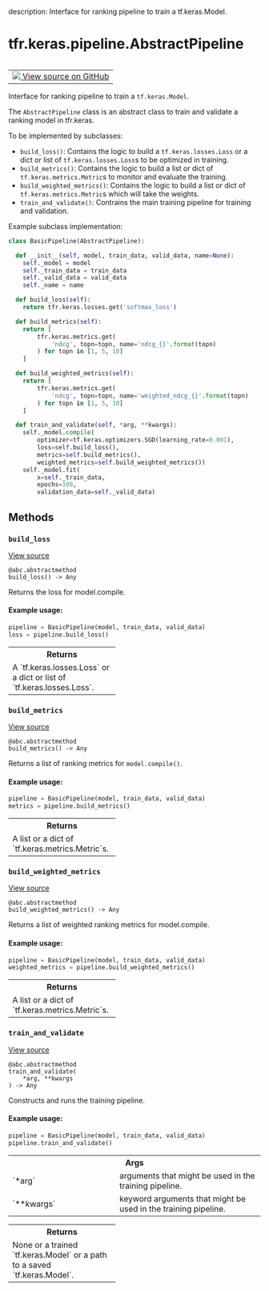 description: Interface for ranking pipeline to train a tf.keras.Model.

<div itemscope itemtype="http://developers.google.com/ReferenceObject">
<meta itemprop="name" content="tfr.keras.pipeline.AbstractPipeline" />
<meta itemprop="path" content="Stable" />
<meta itemprop="property" content="build_loss"/>
<meta itemprop="property" content="build_metrics"/>
<meta itemprop="property" content="build_weighted_metrics"/>
<meta itemprop="property" content="train_and_validate"/>
</div>

# tfr.keras.pipeline.AbstractPipeline

<!-- Insert buttons and diff -->

<table class="tfo-notebook-buttons tfo-api nocontent" align="left">
<td>
  <a target="_blank" href="https://github.com/tensorflow/ranking/tree/master/tensorflow_ranking/python/keras/pipeline.py#L19-L143">
    <img src="https://www.tensorflow.org/images/GitHub-Mark-32px.png" />
    View source on GitHub
  </a>
</td>
</table>

Interface for ranking pipeline to train a `tf.keras.Model`.

<!-- Placeholder for "Used in" -->

The `AbstractPipeline` class is an abstract class to train and validate a
ranking model in tfr.keras.

To be implemented by subclasses:

*   `build_loss()`: Contains the logic to build a `tf.keras.losses.Loss` or a
    dict or list of `tf.keras.losses.Loss`s to be optimized in training.
*   `build_metrics()`: Contains the logic to build a list or dict of
    `tf.keras.metrics.Metric`s to monitor and evaluate the training.
*   `build_weighted_metrics()`: Contains the logic to build a list or dict of
    `tf.keras.metrics.Metric`s which will take the weights.
*   `train_and_validate()`: Contrains the main training pipeline for training
    and validation.

Example subclass implementation:

```python
class BasicPipeline(AbstractPipeline):

  def __init__(self, model, train_data, valid_data, name=None):
    self._model = model
    self._train_data = train_data
    self._valid_data = valid_data
    self._name = name

  def build_loss(self):
    return tfr.keras.losses.get('softmax_loss')

  def build_metrics(self):
    return [
        tfr.keras.metrics.get(
            'ndcg', topn=topn, name='ndcg_{}'.format(topn)
        ) for topn in [1, 5, 10]
    ]

  def build_weighted_metrics(self):
    return [
        tfr.keras.metrics.get(
            'ndcg', topn=topn, name='weighted_ndcg_{}'.format(topn)
        ) for topn in [1, 5, 10]
    ]

  def train_and_validate(self, *arg, **kwargs):
    self._model.compile(
        optimizer=tf.keras.optimizers.SGD(learning_rate=0.001),
        loss=self.build_loss(),
        metrics=self.build_metrics(),
        weighted_metrics=self.build_weighted_metrics())
    self._model.fit(
        x=self._train_data,
        epochs=100,
        validation_data=self._valid_data)
```

## Methods

<h3 id="build_loss"><code>build_loss</code></h3>

<a target="_blank" href="https://github.com/tensorflow/ranking/tree/master/tensorflow_ranking/python/keras/pipeline.py#L77-L91">View
source</a>

<pre class="devsite-click-to-copy prettyprint lang-py tfo-signature-link">
<code>@abc.abstractmethod</code>
<code>build_loss() -> Any
</code></pre>

Returns the loss for model.compile.

#### Example usage:

```python
pipeline = BasicPipeline(model, train_data, valid_data)
loss = pipeline.build_loss()
```

<!-- Tabular view -->
 <table class="responsive fixed orange">
<colgroup><col width="214px"><col></colgroup>
<tr><th colspan="2">Returns</th></tr>
<tr class="alt">
<td colspan="2">
A `tf.keras.losses.Loss` or a dict or list of `tf.keras.losses.Loss`.
</td>
</tr>

</table>

<h3 id="build_metrics"><code>build_metrics</code></h3>

<a target="_blank" href="https://github.com/tensorflow/ranking/tree/master/tensorflow_ranking/python/keras/pipeline.py#L93-L107">View
source</a>

<pre class="devsite-click-to-copy prettyprint lang-py tfo-signature-link">
<code>@abc.abstractmethod</code>
<code>build_metrics() -> Any
</code></pre>

Returns a list of ranking metrics for `model.compile()`.

#### Example usage:

```python
pipeline = BasicPipeline(model, train_data, valid_data)
metrics = pipeline.build_metrics()
```

<!-- Tabular view -->
 <table class="responsive fixed orange">
<colgroup><col width="214px"><col></colgroup>
<tr><th colspan="2">Returns</th></tr>
<tr class="alt">
<td colspan="2">
A list or a dict of `tf.keras.metrics.Metric`s.
</td>
</tr>

</table>

<h3 id="build_weighted_metrics"><code>build_weighted_metrics</code></h3>

<a target="_blank" href="https://github.com/tensorflow/ranking/tree/master/tensorflow_ranking/python/keras/pipeline.py#L109-L123">View
source</a>

<pre class="devsite-click-to-copy prettyprint lang-py tfo-signature-link">
<code>@abc.abstractmethod</code>
<code>build_weighted_metrics() -> Any
</code></pre>

Returns a list of weighted ranking metrics for model.compile.

#### Example usage:

```python
pipeline = BasicPipeline(model, train_data, valid_data)
weighted_metrics = pipeline.build_weighted_metrics()
```

<!-- Tabular view -->
 <table class="responsive fixed orange">
<colgroup><col width="214px"><col></colgroup>
<tr><th colspan="2">Returns</th></tr>
<tr class="alt">
<td colspan="2">
A list or a dict of `tf.keras.metrics.Metric`s.
</td>
</tr>

</table>

<h3 id="train_and_validate"><code>train_and_validate</code></h3>

<a target="_blank" href="https://github.com/tensorflow/ranking/tree/master/tensorflow_ranking/python/keras/pipeline.py#L125-L143">View
source</a>

<pre class="devsite-click-to-copy prettyprint lang-py tfo-signature-link">
<code>@abc.abstractmethod</code>
<code>train_and_validate(
    *arg, **kwargs
) -> Any
</code></pre>

Constructs and runs the training pipeline.

#### Example usage:

```python
pipeline = BasicPipeline(model, train_data, valid_data)
pipeline.train_and_validate()
```

<!-- Tabular view -->
 <table class="responsive fixed orange">
<colgroup><col width="214px"><col></colgroup>
<tr><th colspan="2">Args</th></tr>

<tr>
<td>
`*arg`
</td>
<td>
arguments that might be used in the training pipeline.
</td>
</tr><tr>
<td>
`**kwargs`
</td>
<td>
keyword arguments that might be used in the training pipeline.
</td>
</tr>
</table>

<!-- Tabular view -->
 <table class="responsive fixed orange">
<colgroup><col width="214px"><col></colgroup>
<tr><th colspan="2">Returns</th></tr>
<tr class="alt">
<td colspan="2">
None or a trained `tf.keras.Model` or a path to a saved `tf.keras.Model`.
</td>
</tr>

</table>
